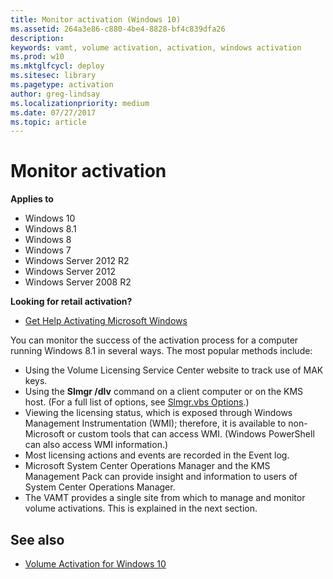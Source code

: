 ```yaml
---
title: Monitor activation (Windows 10)
ms.assetid: 264a3e86-c880-4be4-8828-bf4c839dfa26
description:
keywords: vamt, volume activation, activation, windows activation
ms.prod: w10
ms.mktglfcycl: deploy
ms.sitesec: library
ms.pagetype: activation
author: greg-lindsay
ms.localizationpriority: medium
ms.date: 07/27/2017
ms.topic: article
---
```


# Monitor activation

**Applies to**
-   Windows 10
-   Windows 8.1
-   Windows 8
-   Windows 7
-   Windows Server 2012 R2
-   Windows Server 2012
-   Windows Server 2008 R2

**Looking for retail activation?**

-   [Get Help Activating Microsoft Windows](https://go.microsoft.com/fwlink/p/?LinkId=618644)

You can monitor the success of the activation process for a computer running Windows 8.1 in several ways. The most popular methods include:
-   Using the Volume Licensing Service Center website to track use of MAK keys.
-   Using the **Slmgr /dlv** command on a client computer or on the KMS host. (For a full list of options, see [Slmgr.vbs Options](https://technet.microsoft.com/library/ff793433.aspx).)
-   Viewing the licensing status, which is exposed through Windows Management Instrumentation (WMI); therefore, it is available to non-Microsoft or custom tools that can access WMI. (Windows PowerShell can also access WMI information.)
-   Most licensing actions and events are recorded in the Event log.
-   Microsoft System Center Operations Manager and the KMS Management Pack can provide insight and information to users of System Center Operations Manager.
-   The VAMT provides a single site from which to manage and monitor volume activations. This is explained in the next section.

## See also

-   [Volume Activation for Windows 10](volume-activation-windows-10.md)
 
 
